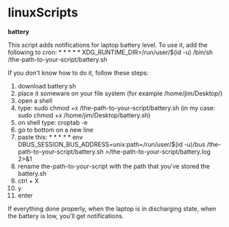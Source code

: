 # linuxScripts

**battery**

This script adds notifications for laptop battery level.
To use it, add the following to cron: * * * * *       XDG_RUNTIME_DIR=/run/user/$(id -u) /bin/sh /the-path-to-your-script/battery.sh

If you don't know how to do it, follow these steps:
1. download battery.sh
2. place it someware on your file system (for example /home/jim/Desktop/)
3. open a shell 
4. type: sudo chmod +x /the-path-to-your-script/battery.sh (in my case: sudo chmod +x /home/jim/Desktop/battery.sh)
5. on shell type: croptab -e
6. go to bottom on a new line
7. paste this: * * * * *       env DBUS_SESSION_BUS_ADDRESS=unix:path=/run/user/$(id -u)/bus /the-path-to-your-script/battery.sh >/the-path-to-your-script/battery.log 2>&1
8. rename the-path-to-your-script with the path that you've stored the battery.sh
9. ctrl + X
10. y
11. enter

If everything done properly, when the laptop is in discharging state, when the battery is low, you'll get notifications.

